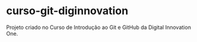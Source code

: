 # curso-git-diginnovation
 Projeto criado no Curso de Introdução ao Git e GitHub da Digital Innovation One.
